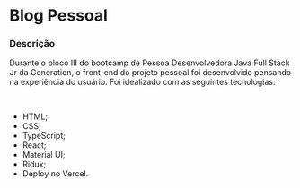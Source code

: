 <h1> Blog Pessoal </h1>

### Descrição
<p>Durante o bloco III do bootcamp de Pessoa Desenvolvedora Java Full Stack Jr da Generation, o front-end do projeto pessoal foi desenvolvido pensando na experiência do usuário. Foi idealizado com as seguintes tecnologias:</p></br>

<ul><li>HTML;</li>
<li>CSS;</li>
<li>TypeScript;</li>
<li>React;</li>
<li>Material UI;</li>
<li>Ridux;</li>
<li>Deploy no Vercel.</li></ul>
